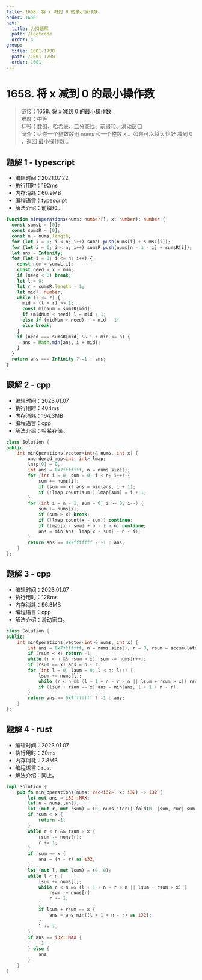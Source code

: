 ```yaml
---
title: 1658. 将 x 减到 0 的最小操作数
order: 1658
nav:
  title: 力扣题解
  path: /leetcode
  order: 4
group:
  title: 1601-1700
  path: /1601-1700
  order: 1601
---
```


# 1658. 将 x 减到 0 的最小操作数

> 链接：[1658. 将 x 减到 0 的最小操作数](https://leetcode.cn/problems/minimum-operations-to-reduce-x-to-zero/)  
> 难度：中等  
> 标签：数组、哈希表、二分查找、前缀和、滑动窗口  
> 简介：给你一个整数数组 nums 和一个整数 x 。如果可以将 x 恰好 减到 0 ，返回 最小操作数 。

## 题解 1 - typescript

- 编辑时间：2021.07.22
- 执行用时：192ms
- 内存消耗：60.9MB
- 编程语言：typescript
- 解法介绍：前缀和。

```typescript
function minOperations(nums: number[], x: number): number {
  const sumsL = [0];
  const sumsR = [0];
  const n = nums.length;
  for (let i = 0; i < n; i++) sumsL.push(nums[i] + sumsL[i]);
  for (let i = 0; i < n; i++) sumsR.push(nums[n - 1 - i] + sumsR[i]);
  let ans = Infinity;
  for (let i = 0; i <= n; i++) {
    const num = sumsL[i];
    const need = x - num;
    if (need < 0) break;
    let l = 0;
    let r = sumsR.length - 1;
    let mid!: number;
    while (l <= r) {
      mid = (l + r) >> 1;
      const midNum = sumsR[mid];
      if (midNum < need) l = mid + 1;
      else if (midNum > need) r = mid - 1;
      else break;
    }
    if (need === sumsR[mid] && i + mid <= n) {
      ans = Math.min(ans, i + mid);
    }
  }
  return ans === Infinity ? -1 : ans;
}
```

## 题解 2 - cpp

- 编辑时间：2023.01.07
- 执行用时：404ms
- 内存消耗：164.3MB
- 编程语言：cpp
- 解法介绍：哈希存储。

```cpp
class Solution {
public:
    int minOperations(vector<int>& nums, int x) {
        unordered_map<int, int> lmap;
        lmap[0] = 0;
        int ans = 0x7fffffff, n = nums.size();
        for (int i = 0, sum = 0; i < n; i++) {
            sum += nums[i];
            if (sum == x) ans = min(ans, i + 1);
            if (!lmap.count(sum)) lmap[sum] = i + 1;
        }
        for (int i = n - 1, sum = 0; i >= 0; i--) {
            sum += nums[i];
            if (sum > x) break;
            if (!lmap.count(x - sum)) continue;
            if (lmap[x - sum] + n - i > n) continue;
            ans = min(ans, lmap[x - sum] + n - i);
        }
        return ans == 0x7fffffff ? -1 : ans;
    }
};
```

## 题解 3 - cpp

- 编辑时间：2023.01.07
- 执行用时：128ms
- 内存消耗：96.3MB
- 编程语言：cpp
- 解法介绍：滑动窗口。

```cpp
class Solution {
public:
    int minOperations(vector<int>& nums, int x) {
        int ans = 0x7fffffff, n = nums.size(), r = 0, rsum = accumulate(nums.begin(), nums.end(), 0);
        if (rsum < x) return -1;
        while (r < n && rsum > x) rsum -= nums[r++];
        if (rsum == x) ans = n - r;
        for (int l = 0, lsum = 0; l < n; l++) {
            lsum += nums[l];
            while (r < n && (l + 1 + n - r > n || lsum + rsum > x)) rsum -= nums[r++];
            if (lsum + rsum == x) ans = min(ans, l + 1 + n - r);
        }
        return ans == 0x7fffffff ? -1 : ans;
    }
};
```

## 题解 4 - rust

- 编辑时间：2023.01.07
- 执行用时：20ms
- 内存消耗：2.8MB
- 编程语言：rust
- 解法介绍：同上。

```rust
impl Solution {
    pub fn min_operations(nums: Vec<i32>, x: i32) -> i32 {
        let mut ans = i32::MAX;
        let n = nums.len();
        let (mut r, mut rsum) = (0, nums.iter().fold(0, |sum, cur| sum + cur));
        if rsum < x {
            return -1;
        }
        while r < n && rsum > x {
            rsum -= nums[r];
            r += 1;
        }
        if rsum == x {
            ans = (n - r) as i32;
        }
        let (mut l, mut lsum) = (0, 0);
        while l < n {
            lsum += nums[l];
            while r < n && (l + 1 + n - r > n || lsum + rsum > x) {
                rsum -= nums[r];
                r += 1;
            }
            if lsum + rsum == x {
                ans = ans.min((l + 1 + n - r) as i32);
            }
            l += 1;
        }
        if ans == i32::MAX {
            -1
        } else {
            ans
        }
    }
}
```
